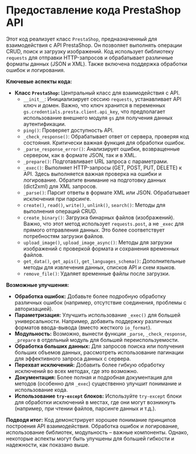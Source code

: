 # Предоставление кода PrestaShop API

Этот код реализует класс `PrestaShop`, предназначенный для взаимодействия с API PrestaShop. Он позволяет выполнять операции CRUD, поиск и загрузку изображений.  Код использует библиотеку `requests` для отправки HTTP-запросов и обрабатывает различные форматы данных (JSON и XML).  Также включена поддержка обработки ошибок и логирования.

**Ключевые аспекты кода:**

* **Класс `PrestaShop`:**  Центральный класс для взаимодействия с API.
    * `__init__`: Инициализирует сессию `requests`, устанавливает API ключ и домен.  Важно, что ключ хранится в переменных `gs.credentials.presta.client.api_key`, что предполагает использование внешнего модуля `gs` для получения данных аутентификации.
    * `ping()`: Проверяет доступность API.
    * `_check_response()`: Обрабатывает ответ от сервера, проверяя код состояния.  Критически важная функция для обработки ошибок.
    * `_parse_response_error()`: Анализирует ошибки, возвращенные сервером, как в формате JSON, так и в XML.
    * `_prepare()`: Подготавливает URL запроса с параметрами.
    * `_exec()`: Выполняет HTTP-запросы (GET, POST, PUT, DELETE) к API.  Здесь выполняется важная проверка на ошибки и логирование.  Обратите внимание на подготовку данных (dict2xml) для XML запросов.
    * `_parse()`: Парсит ответы в формате XML или JSON. Обрабатывает исключения при парсинге.
    * `create()`, `read()`, `write()`, `unlink()`, `search()`: Методы для выполнения операций CRUD.
    * `create_binary()`: Загрузка бинарных файлов (изображений). Важно, что этот метод использует `requests.post`, а не `_exec` для прямого отправления данных. Это более соответствует потребностям загрузки файлов.
    * `upload_image()`, `upload_image_async()`: Методы для загрузки изображений с проверкой формата и сохранения временных файлов.
    * `get_data()`, `get_apis()`, `get_languages_schema()`: Дополнительные методы для извлечения данных, списков API и схем языков.
    * `remove_file()`: Удаляет временные файлы после загрузки.


**Возможные улучшения:**

* **Обработка ошибок:** Добавьте более подробную обработку различных ошибок (например, отсутствие соединения, проблемы с авторизацией).
* **Параметризация:**  Улучшить использование `_exec()` для большей универсальности. Например, добавить поддержку различных форматов ввода-вывода (вместо жесткого `io_format`).
* **Модульность:**  Возможно, вынести функции `_parse`, `_check_response`, `_prepare` в отдельный модуль для большей переиспользуемости.
* **Обработка больших данных:** Для запросов поиска или получения больших объемов данных, рассмотреть использование пагинации для эффективного запроса данных с сервера.
* **Перехват исключений:** Добавить более гибкую обработку исключений во всех методах, где это возможно.
* **Документация:**  Более полная и подробная документация для методов (особенно для `_exec`) существенно улучшит понимание и использование кода.
* **Использование `try-except` блоков:**  Используйте `try-except` блоки для обработки исключений в местах, где они могут возникнуть (например, при чтении файлов, парсинге данных и т.д.).

**Подводя итог:** Код демонстрирует хорошее понимание принципов построения API взаимодействия.  Обработка ошибок и логирование, использование библиотек, модульность – важные компоненты.  Однако, некоторые аспекты могут быть улучшены для большей гибкости и надежности, как показано выше.